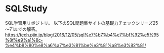 # SQLStudy
SQL学習用リポジトリ。
以下のSQL問題集サイトの基礎力チェックシリーズ25～71までの解答。
https://tech.pjin.jp/blog/2016/12/05/sql%e7%b7%b4%e7%bf%92%e5%95%8f%e9%a1%8c-%e4%b8%80%e8%a6%a7%e3%81%be%e3%81%a8%e3%82%81/

